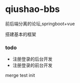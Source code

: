 # qiushao-bbs
前后端分离的论坛,springboot+vue



搭建基本的框架

### todo

- 注册登录的后台开发
- 注册登录的前台开发

merge test init
